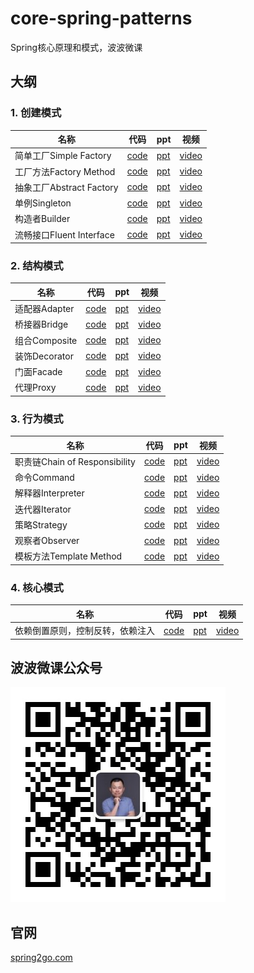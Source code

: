 core-spring-patterns
======

Spring核心原理和模式，波波微课

## 大纲

### 1. 创建模式

名称 | 代码 | ppt | 视频 |
----|-----|-----|-----|
简单工厂Simple Factory|[code](patterns/creation/simple-factory)|[ppt](ppts/简单工厂.pdf)|[video](https://v.qq.com/x/page/n0629exrd31.html)|
工厂方法Factory Method|[code](patterns/creation/factory-method)|[ppt](ppts/工厂方法.pdf)|[video](https://v.qq.com/x/page/a0629kh0xxc.html)|
抽象工厂Abstract Factory|[code](patterns/creation/abstract-factory)|[ppt](ppts/抽象工厂.pdf)|[video](https://v.qq.com/x/page/p0629psr89t.html)|
单例Singleton|[code](patterns/creation/singleton)|[ppt](ppts/单例.pdf)|[video](https://v.qq.com/x/page/s0630rqg9wg.html)|
构造者Builder|[code](patterns/creation/builder)|[ppt](ppts/构建者.pdf)|[video](https://v.qq.com/x/page/z0630bg1qs3.html)|
流畅接口Fluent Interface|[code](patterns/creation/builder)|[ppt](ppts/流畅接口.pdf)|[video](https://v.qq.com/x/page/v063000n872.html)|

### 2. 结构模式

名称 | 代码 | ppt | 视频 |
----|-----|-----|-----|
适配器Adapter|[code](patterns/structural/adapter)|[ppt](ppts/适配器.pdf)|[video](https://v.qq.com/x/page/w0632njvzkw.html)|
桥接器Bridge|[code](patterns/structural/bridge)|[ppt](ppts/桥接器.pdf)|[video](https://v.qq.com/x/page/h0632obkktb.html)|
组合Composite|[code](patterns/structural/composite)|[ppt](ppts/组合模式.pdf)|[video](https://v.qq.com/x/page/t0634x9lbew.html)|
装饰Decorator|[code](patterns/structural/decorator)|[ppt](ppts/装饰模式.pdf)|[video](http://v.qq.com/x/page/p0636w3d6s2.html)|
门面Facade|[code](patterns/structural/facade)|[ppt](ppts/门面模式.pdf)|[video](https://v.qq.com/x/page/m06379lgexy.html)|
代理Proxy|[code](patterns/structural/proxy)|[ppt](ppts/代理模式.pdf)|[video](https://v.qq.com/x/page/k0637354wuw.html)|


### 3. 行为模式

名称 | 代码 | ppt | 视频 |
----|-----|-----|-----|
职责链Chain of Responsibility|[code](patterns/behavior/chain_of_responsibility)|[ppt](ppts/职责链模式.pdf)|[video](http://v.qq.com/x/page/r0640omm9hs.html)|
命令Command|[code](patterns/behavior/command)|[ppt](ppts/命令模式.pdf)|[video](https://v.qq.com/x/page/j0641ba2m4j.html)|
解释器Interpreter|[code](patterns/behavior/interpreter)|[ppt](ppts/解释器模式.pdf)|[video](http://v.qq.com/x/page/t0642g9ioam.html)|
迭代器Iterator|[code](patterns/behavior/iterator)|[ppt](ppts/迭代器模式.pdf)|[video](https://v.qq.com/x/page/a0643uhcvgn.html)|
策略Strategy|[code](patterns/behavior/strategy)|[ppt](ppts/策略模式.pdf)|[video](http://v.qq.com/x/page/n0645457b19.html)|
观察者Observer|[code](patterns/behavior/observer)|[ppt](ppts/观察者模式.pdf)|[video](http://v.qq.com/x/page/j0653cekdal.html)|
模板方法Template Method|[code](patterns/behavior/template)|[ppt](ppts/模板方法模式.pdf)|[video](https://v.qq.com/x/page/p0654hjkpy3.html)|

### 4. 核心模式

名称 | 代码 | ppt | 视频 |
----|-----|-----|-----|
依赖倒置原则，控制反转，依赖注入|[code](patterns/general/dependency-inversion)|[ppt](ppts/DIP+IoC+DI.pdf)|[video](https://v.qq.com/x/page/k0629qsrpz5.html)|

## 波波微课公众号

![公众号](image/qrcode_wechat.jpg)

## 官网

[spring2go.com](http://www.spring2go.com)
